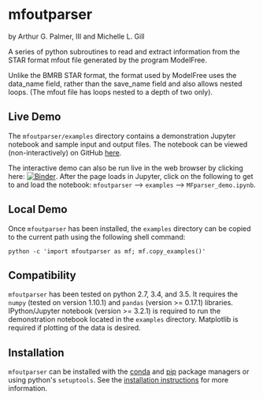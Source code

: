 # mfoutparser
by Arthur G. Palmer, III and Michelle L. Gill

A series of python subroutines to read and extract information from the STAR format mfout file generated by the program ModelFree.

Unlike the BMRB STAR format, the format used by ModelFree uses the data_name field, rather than the save_name field and also allows nested loops. (The mfout file has loops nested to a depth of two only).

## Live Demo

The `mfoutparser/examples` directory contains a demonstration Jupyter notebook and sample input and output files. The notebook can be viewed (non-interactively) on GitHub [here](https://github.com/mlgill/mfoutparser/blob/master/mfoutparser/examples/MFparser_demo.ipynb). 

The interactive demo can also be run live in the web browser by clicking here: [![Binder](http://mybinder.org/badge.svg)](http://mybinder.org/repo/mlgill/mfoutparser). After the page loads in Jupyter, click on the following to get to and load the notebook: `mfoutparser` --> `examples` --> `MFparser_demo.ipynb`.

## Local Demo

Once `mfoutparser` has been installed, the `examples` directory can be copied to the current path using the following shell command:

```
python -c 'import mfoutparser as mf; mf.copy_examples()'
```

## Compatibility

`mfoutparser` has been tested on python 2.7, 3.4, and 3.5. It requires the `numpy` (tested on version 1.10.1) and `pandas` (version >= 0.17.1) libraries. IPython/Jupyter notebook (version >= 3.2.1) is required to run the demonstration notebook located in the `examples` directory. Matplotlib is required if plotting of the data is desired.

## Installation

`mfoutparser` can be installed with the [conda](https://anaconda.org/mlgill/mfoutparser) and [pip](https://pypi.python.org/pypi/mfoutparser) package managers or using python's `setuptools`. See the [installation instructions](https://github.com/mlgill/mfoutparser/blob/master/INSTALL.md) for more information.
